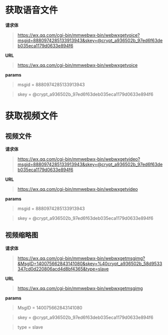 # 获取语音文件
**请求体**
> https://wx.qq.com/cgi-bin/mmwebwx-bin/webwxgetvoice?msgid=8880974285133913943&skey=@crypt_a936502b_97ed6f63deb035eca1179d0633e894f6

**URL**
>  https://wx.qq.com/cgi-bin/mmwebwx-bin/webwxgetvoice

**params**
> msgid = 8880974285133913943

> skey = @crypt_a936502b_97ed6f63deb035eca1179d0633e894f6


# 获取视频文件
## 视频文件
**请求体**
> https://wx.qq.com/cgi-bin/mmwebwx-bin/webwxgetvideo?msgid=8880974285133913943&skey=@crypt_a936502b_97ed6f63deb035eca1179d0633e894f6

**URL**
>  https://wx.qq.com/cgi-bin/mmwebwx-bin/webwxgetvideo

**params**
> msgid = 8880974285133913943

> skey = @crypt_a936502b_97ed6f63deb035eca1179d0633e894f6

## 视频缩略图
**请求体**
> https://wx.qq.com/cgi-bin/mmwebwx-bin/webwxgetmsgimg?&MsgID=140075662843141080&skey=%40crypt_a936502b_58d9533347cd0d220806acd4d8bf4365&type=slave

**URL**
>  https://wx.qq.com/cgi-bin/mmwebwx-bin/webwxgetmsgimg

**params**
> MsgID = 140075662843141080

> skey = @crypt_a936502b_97ed6f63deb035eca1179d0633e894f6

> type = slave
